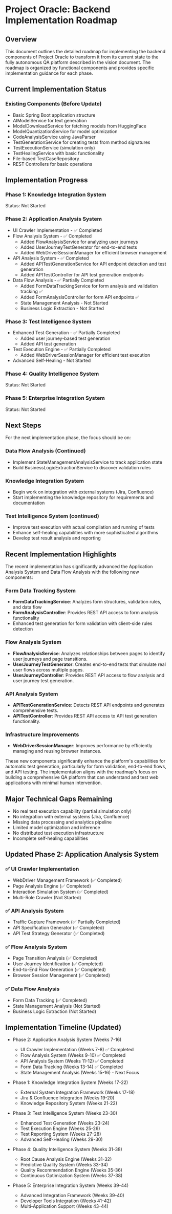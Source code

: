 # Project Oracle: Backend Implementation Roadmap

## Overview
This document outlines the detailed roadmap for implementing the backend components of Project Oracle to transform it from its current state to the fully autonomous QA platform described in the vision document. The roadmap is organized by functional components and provides specific implementation guidance for each phase.

## Current Implementation Status
### Existing Components (Before Update)

- Basic Spring Boot application structure
- AIModelService for text generation
- ModelDownloadService for fetching models from HuggingFace
- ModelQuantizationService for model optimization
- CodeAnalysisService using JavaParser
- TestGenerationService for creating tests from method signatures
- TestExecutionService (simulation only)
- TestHealingService with basic functionality
- File-based TestCaseRepository
- REST Controllers for basic operations

## Implementation Progress

### Phase 1: Knowledge Integration System

Status: Not Started

### Phase 2: Application Analysis System

- UI Crawler Implementation - ✅ Completed
- Flow Analysis System - ✅ Completed
  - Added FlowAnalysisService for analyzing user journeys
  - Added UserJourneyTestGenerator for end-to-end tests
  - Added WebDriverSessionManager for efficient browser management
- API Analysis System - ✅ Completed
  - Added APITestGenerationService for API endpoint detection and test generation
  - Added APITestController for API test generation endpoints
- Data Flow Analysis - ✅ Partially Completed
  - Added FormDataTrackingService for form analysis and validation tracking ✅
  - Added FormAnalysisController for form API endpoints ✅
  - State Management Analysis - Not Started
  - Business Logic Extraction - Not Started

### Phase 3: Test Intelligence System

- Enhanced Test Generation - ✅ Partially Completed
  - Added user journey-based test generation
  - Added API test generation
- Test Execution Engine - ✅ Partially Completed
  - Added WebDriverSessionManager for efficient test execution
- Advanced Self-Healing - Not Started

### Phase 4: Quality Intelligence System

Status: Not Started

### Phase 5: Enterprise Integration System

Status: Not Started

## Next Steps
For the next implementation phase, the focus should be on:

### Data Flow Analysis (Continued)

- Implement StateManagementAnalysisService to track application state
- Build BusinessLogicExtractionService to discover validation rules

### Knowledge Integration System

- Begin work on integration with external systems (Jira, Confluence)
- Start implementing the knowledge repository for requirements and documentation

### Test Intelligence System (continued)

- Improve test execution with actual compilation and running of tests
- Enhance self-healing capabilities with more sophisticated algorithms
- Develop test result analysis and reporting

## Recent Implementation Highlights

The recent implementation has significantly advanced the Application Analysis System and Data Flow Analysis with the following new components:

### Form Data Tracking System

- **FormDataTrackingService**: Analyzes form structures, validation rules, and data flow
- **FormAnalysisController**: Provides REST API access to form analysis functionality
- Enhanced test generation for form validation with client-side rules detection

### Flow Analysis System

- **FlowAnalysisService**: Analyzes relationships between pages to identify user journeys and page transitions.
- **UserJourneyTestGenerator**: Creates end-to-end tests that simulate real user flows across multiple pages.
- **UserJourneyController**: Provides REST API access to flow analysis and user journey test generation.

### API Analysis System

- **APITestGenerationService**: Detects REST API endpoints and generates comprehensive tests.
- **APITestController**: Provides REST API access to API test generation functionality.

### Infrastructure Improvements

- **WebDriverSessionManager**: Improves performance by efficiently managing and reusing browser instances.

These new components significantly enhance the platform's capabilities for automatic test generation, particularly for form validation, end-to-end flows, and API testing. The implementation aligns with the roadmap's focus on building a comprehensive QA platform that can understand and test web applications with minimal human intervention.

## Major Technical Gaps Remaining

- No real test execution capability (partial simulation only)
- No integration with external systems (Jira, Confluence)
- Missing data processing and analytics pipeline
- Limited model optimization and inference
- No distributed test execution infrastructure
- Incomplete self-healing capabilities

## Updated Phase 2: Application Analysis System

### ✅ UI Crawler Implementation

- WebDriver Management Framework (✅ Completed)
- Page Analysis Engine (✅ Completed)
- Interaction Simulation System (✅ Completed)
- Multi-Role Crawler (Not Started)

### ✅ API Analysis System

- Traffic Capture Framework (✅ Partially Completed)
- API Specification Generator (✅ Completed)
- API Test Strategy Generator (✅ Completed)

### ✅ Flow Analysis System

- Page Transition Analysis (✅ Completed)
- User Journey Identification (✅ Completed)
- End-to-End Flow Generation (✅ Completed)
- Browser Session Management (✅ Completed)

### ✅ Data Flow Analysis

- Form Data Tracking (✅ Completed)
- State Management Analysis (Not Started)
- Business Logic Extraction (Not Started)

## Implementation Timeline (Updated)

- Phase 2: Application Analysis System (Weeks 7-16)
  - UI Crawler Implementation (Weeks 7-8) ✅ Completed
  - Flow Analysis System (Weeks 9-10) ✅ Completed
  - API Analysis System (Weeks 11-12) ✅ Completed
  - Form Data Tracking (Weeks 13-14) ✅ Completed
  - State Management Analysis (Weeks 15-16) - Next Focus

- Phase 1: Knowledge Integration System (Weeks 17-22)
  - External System Integration Framework (Weeks 17-18)
  - Jira & Confluence Integration (Weeks 19-20)
  - Knowledge Repository System (Weeks 21-22)

- Phase 3: Test Intelligence System (Weeks 23-30)
  - Enhanced Test Generation (Weeks 23-24)
  - Test Execution Engine (Weeks 25-26)
  - Test Reporting System (Weeks 27-28)
  - Advanced Self-Healing (Weeks 29-30)

- Phase 4: Quality Intelligence System (Weeks 31-38)
  - Root Cause Analysis Engine (Weeks 31-32)
  - Predictive Quality System (Weeks 33-34)
  - Quality Recommendation Engine (Weeks 35-36)
  - Continuous Optimization System (Weeks 37-38)

- Phase 5: Enterprise Integration System (Weeks 39-44)
  - Advanced Integration Framework (Weeks 39-40)
  - Developer Tools Integration (Weeks 41-42)
  - Multi-Application Support (Weeks 43-44)